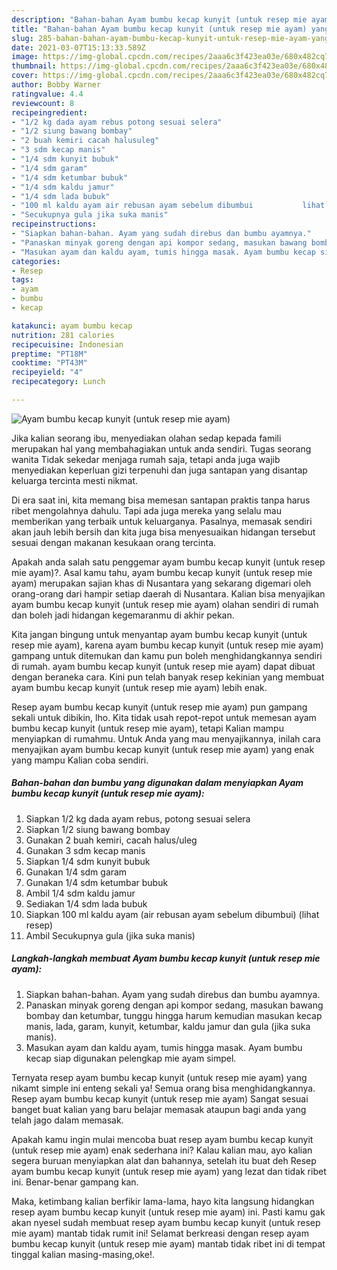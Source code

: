 ```yaml
---
description: "Bahan-bahan Ayam bumbu kecap kunyit (untuk resep mie ayam) yang nikmat dan Mudah Dibuat"
title: "Bahan-bahan Ayam bumbu kecap kunyit (untuk resep mie ayam) yang nikmat dan Mudah Dibuat"
slug: 285-bahan-bahan-ayam-bumbu-kecap-kunyit-untuk-resep-mie-ayam-yang-nikmat-dan-mudah-dibuat
date: 2021-03-07T15:13:33.589Z
image: https://img-global.cpcdn.com/recipes/2aaa6c3f423ea03e/680x482cq70/ayam-bumbu-kecap-kunyit-untuk-resep-mie-ayam-foto-resep-utama.jpg
thumbnail: https://img-global.cpcdn.com/recipes/2aaa6c3f423ea03e/680x482cq70/ayam-bumbu-kecap-kunyit-untuk-resep-mie-ayam-foto-resep-utama.jpg
cover: https://img-global.cpcdn.com/recipes/2aaa6c3f423ea03e/680x482cq70/ayam-bumbu-kecap-kunyit-untuk-resep-mie-ayam-foto-resep-utama.jpg
author: Bobby Warner
ratingvalue: 4.4
reviewcount: 8
recipeingredient:
- "1/2 kg dada ayam rebus potong sesuai selera"
- "1/2 siung bawang bombay"
- "2 buah kemiri cacah halusuleg"
- "3 sdm kecap manis"
- "1/4 sdm kunyit bubuk"
- "1/4 sdm garam"
- "1/4 sdm ketumbar bubuk"
- "1/4 sdm kaldu jamur"
- "1/4 sdm lada bubuk"
- "100 ml kaldu ayam air rebusan ayam sebelum dibumbui           lihat resep"
- "Secukupnya gula jika suka manis"
recipeinstructions:
- "Siapkan bahan-bahan. Ayam yang sudah direbus dan bumbu ayamnya."
- "Panaskan minyak goreng dengan api kompor sedang, masukan bawang bombay dan ketumbar, tunggu hingga harum kemudian masukan kecap manis, lada, garam, kunyit, ketumbar, kaldu jamur dan gula (jika suka manis)."
- "Masukan ayam dan kaldu ayam, tumis hingga masak. Ayam bumbu kecap siap digunakan pelengkap mie ayam simpel."
categories:
- Resep
tags:
- ayam
- bumbu
- kecap

katakunci: ayam bumbu kecap 
nutrition: 281 calories
recipecuisine: Indonesian
preptime: "PT18M"
cooktime: "PT43M"
recipeyield: "4"
recipecategory: Lunch

---
```



![Ayam bumbu kecap kunyit (untuk resep mie ayam)](https://img-global.cpcdn.com/recipes/2aaa6c3f423ea03e/680x482cq70/ayam-bumbu-kecap-kunyit-untuk-resep-mie-ayam-foto-resep-utama.jpg)

Jika kalian seorang ibu, menyediakan olahan sedap kepada famili merupakan hal yang membahagiakan untuk anda sendiri. Tugas seorang  wanita Tidak sekedar menjaga rumah saja, tetapi anda juga wajib menyediakan keperluan gizi terpenuhi dan juga santapan yang disantap keluarga tercinta mesti nikmat.

Di era  saat ini, kita memang bisa memesan santapan praktis tanpa harus ribet mengolahnya dahulu. Tapi ada juga mereka yang selalu mau memberikan yang terbaik untuk keluarganya. Pasalnya, memasak sendiri akan jauh lebih bersih dan kita juga bisa menyesuaikan hidangan tersebut sesuai dengan makanan kesukaan orang tercinta. 



Apakah anda salah satu penggemar ayam bumbu kecap kunyit (untuk resep mie ayam)?. Asal kamu tahu, ayam bumbu kecap kunyit (untuk resep mie ayam) merupakan sajian khas di Nusantara yang sekarang digemari oleh orang-orang dari hampir setiap daerah di Nusantara. Kalian bisa menyajikan ayam bumbu kecap kunyit (untuk resep mie ayam) olahan sendiri di rumah dan boleh jadi hidangan kegemaranmu di akhir pekan.

Kita jangan bingung untuk menyantap ayam bumbu kecap kunyit (untuk resep mie ayam), karena ayam bumbu kecap kunyit (untuk resep mie ayam) gampang untuk ditemukan dan kamu pun boleh menghidangkannya sendiri di rumah. ayam bumbu kecap kunyit (untuk resep mie ayam) dapat dibuat dengan beraneka cara. Kini pun telah banyak resep kekinian yang membuat ayam bumbu kecap kunyit (untuk resep mie ayam) lebih enak.

Resep ayam bumbu kecap kunyit (untuk resep mie ayam) pun gampang sekali untuk dibikin, lho. Kita tidak usah repot-repot untuk memesan ayam bumbu kecap kunyit (untuk resep mie ayam), tetapi Kalian mampu menyiapkan di rumahmu. Untuk Anda yang mau menyajikannya, inilah cara menyajikan ayam bumbu kecap kunyit (untuk resep mie ayam) yang enak yang mampu Kalian coba sendiri.

<!--inarticleads1-->

##### Bahan-bahan dan bumbu yang digunakan dalam menyiapkan Ayam bumbu kecap kunyit (untuk resep mie ayam):

1. Siapkan 1/2 kg dada ayam rebus, potong sesuai selera
1. Siapkan 1/2 siung bawang bombay
1. Gunakan 2 buah kemiri, cacah halus/uleg
1. Gunakan 3 sdm kecap manis
1. Siapkan 1/4 sdm kunyit bubuk
1. Gunakan 1/4 sdm garam
1. Gunakan 1/4 sdm ketumbar bubuk
1. Ambil 1/4 sdm kaldu jamur
1. Sediakan 1/4 sdm lada bubuk
1. Siapkan 100 ml kaldu ayam (air rebusan ayam sebelum dibumbui)           (lihat resep)
1. Ambil Secukupnya gula (jika suka manis)




<!--inarticleads2-->

##### Langkah-langkah membuat Ayam bumbu kecap kunyit (untuk resep mie ayam):

1. Siapkan bahan-bahan. Ayam yang sudah direbus dan bumbu ayamnya.
1. Panaskan minyak goreng dengan api kompor sedang, masukan bawang bombay dan ketumbar, tunggu hingga harum kemudian masukan kecap manis, lada, garam, kunyit, ketumbar, kaldu jamur dan gula (jika suka manis).
1. Masukan ayam dan kaldu ayam, tumis hingga masak. Ayam bumbu kecap siap digunakan pelengkap mie ayam simpel.




Ternyata resep ayam bumbu kecap kunyit (untuk resep mie ayam) yang nikamt simple ini enteng sekali ya! Semua orang bisa menghidangkannya. Resep ayam bumbu kecap kunyit (untuk resep mie ayam) Sangat sesuai banget buat kalian yang baru belajar memasak ataupun bagi anda yang telah jago dalam memasak.

Apakah kamu ingin mulai mencoba buat resep ayam bumbu kecap kunyit (untuk resep mie ayam) enak sederhana ini? Kalau kalian mau, ayo kalian segera buruan menyiapkan alat dan bahannya, setelah itu buat deh Resep ayam bumbu kecap kunyit (untuk resep mie ayam) yang lezat dan tidak ribet ini. Benar-benar gampang kan. 

Maka, ketimbang kalian berfikir lama-lama, hayo kita langsung hidangkan resep ayam bumbu kecap kunyit (untuk resep mie ayam) ini. Pasti kamu gak akan nyesel sudah membuat resep ayam bumbu kecap kunyit (untuk resep mie ayam) mantab tidak rumit ini! Selamat berkreasi dengan resep ayam bumbu kecap kunyit (untuk resep mie ayam) mantab tidak ribet ini di tempat tinggal kalian masing-masing,oke!.

